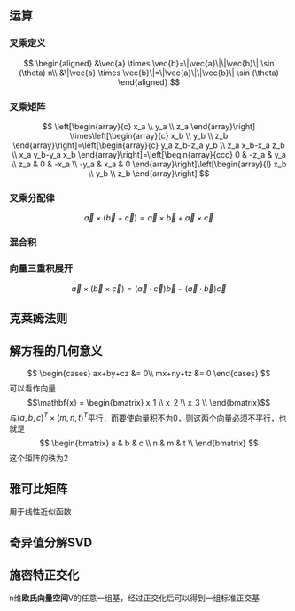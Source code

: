 ## 运算
### 叉乘定义
$$
\begin{aligned}
&\vec{a} \times \vec{b}=\|\vec{a}\|\|\vec{b}\| \sin (\theta) n\\
&\|\vec{a} \times \vec{b}\|=\|\vec{a}\|\|\vec{b}\| \sin (\theta)
\end{aligned}
$$

### 叉乘矩阵

$$
\left[\begin{array}{c}
x_a \\
y_a \\
z_a
\end{array}\right] \times\left[\begin{array}{c}
x_b \\
y_b \\
z_b
\end{array}\right]=\left[\begin{array}{c}
y_a z_b-z_a y_b \\
z_a x_b-x_a z_b \\
x_a y_b-y_a x_b
\end{array}\right]=\left[\begin{array}{ccc}
0 & -z_a & y_a \\
z_a & 0 & -x_a \\
-y_a & x_a & 0
\end{array}\right]\left[\begin{array}{l}
x_b \\
y_b \\
z_b
\end{array}\right]
$$
### 叉乘分配律
$$
\vec{a} \times(\vec{b}+\vec{c})=\vec{a} \times \vec{b}+\vec{a} \times \vec{c}
$$

### 混合积
$$$$
### 向量三重积展开
$$\vec{a} \times(\vec{b} \times \vec{c})=(\vec{a} \cdot \vec{c}) \vec{b}-(\vec{a} \cdot \vec{b}) \vec{c}$$


## 克莱姆法则

## 解方程的几何意义
$$
\begin{cases}
ax+by+cz &= 0\\
mx+ny+tz &= 0
\end{cases}
$$
可以看作向量
$$\mathbf{x} = \begin{bmatrix}
x_1 \\
x_2 \\
x_3 \\
\end{bmatrix}$$
与$(a,b,c)^T\times(m,n,t)^T$平行，而要使向量积不为0，则这两个向量必须不平行，也就是$$
\begin{bmatrix}
a & b & c \\
n & m & t \\
\end{bmatrix}
$$这个矩阵的秩为2


## 雅可比矩阵
用于线性近似函数

## 奇异值分解SVD

## 施密特正交化
n维**欧氏向量空间**V的任意一组基，经过正交化后可以得到一组标准正交基